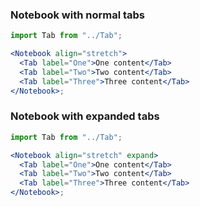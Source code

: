 ### Notebook with normal tabs

```jsx
import Tab from "../Tab";

<Notebook align="stretch">
  <Tab label="One">One content</Tab>
  <Tab label="Two">Two content</Tab>
  <Tab label="Three">Three content</Tab>
</Notebook>;
```

### Notebook with expanded tabs

```jsx
import Tab from "../Tab";

<Notebook align="stretch" expand>
  <Tab label="One">One content</Tab>
  <Tab label="Two">Two content</Tab>
  <Tab label="Three">Three content</Tab>
</Notebook>;
```
